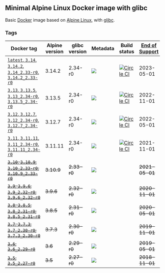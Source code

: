 ## Minimal Alpine Linux Docker image with glibc

Basic [Docker](https://www.docker.com/) image based on [Alpine Linux](http://alpinelinux.org/), with [glibc](https://github.com/sgerrand/alpine-pkg-glibc).

### Tags

| Docker tag | Alpine version | glibc version | Metadata | Build status | [End of Support](https://alpinelinux.org/releases/)  |
| --- | --- | --- | --- | --- | --- |
| [`latest`, `3.14`, `3.14.2`, `3.14_2.33-r0`, `3.14.2_2.33-r0`](https://github.com/jeanblanchard/docker-alpine-glibc/blob/master/Dockerfile) | 3.14.2 | 2.34-r0 | ![](https://img.shields.io/docker/image-size/jeanblanchard/alpine-glibc/latest) | [![Circle CI](https://circleci.com/gh/jeanblanchard/docker-alpine-glibc/tree/master.svg?style=shield)](https://circleci.com/gh/jeanblanchard/docker-alpine-glibc/tree/master) | 2023-05-01 |
| [`3.13`, `3.13.5`, `3.13_2.34-r0`, `3.13.5_2.34-r0`](https://github.com/jeanblanchard/docker-alpine-glibc/blob/master/Dockerfile) | 3.13.5 | 2.34-r0 | ![](https://img.shields.io/docker/image-size/jeanblanchard/alpine-glibc/3.13) | [![Circle CI](https://circleci.com/gh/jeanblanchard/docker-alpine-glibc/tree/alpine3.13.svg?style=shield)](https://circleci.com/gh/jeanblanchard/docker-alpine-glibc/tree/alpine3.13) | 2022-11-01 |
| [`3.12`, `3.12.7`, `3.12_2.34-r0`, `3.12.7_2.34-r0`](https://github.com/jeanblanchard/docker-alpine-glibc/blob/alpine3.12/Dockerfile) | 3.12.7 | 2.34-r0 | ![](https://img.shields.io/docker/image-size/jeanblanchard/alpine-glibc/3.12) | [![Circle CI](https://circleci.com/gh/jeanblanchard/docker-alpine-glibc/tree/alpine3.12.svg?style=shield)](https://circleci.com/gh/jeanblanchard/docker-alpine-glibc/tree/alpine3.12) | 2022-05-01 |
| [`3.11`, `3.11.11`, `3.11_2.34-r0`, `3.11.11_2.34-r0`](https://github.com/jeanblanchard/docker-alpine-glibc/blob/alpine3.11/Dockerfile) | 3.11.11 | 2.34-r0 | ![](https://img.shields.io/docker/image-size/jeanblanchard/alpine-glibc/3.11) | [![Circle CI](https://circleci.com/gh/jeanblanchard/docker-alpine-glibc/tree/alpine3.11.svg?style=shield)](https://circleci.com/gh/jeanblanchard/docker-alpine-glibc/tree/alpine3.11) | 2021-11-01 |
| ~~[`3.10`, `3.10.9`, `3.10_2.33-r0`, `3.10.9_2.33-r0`](https://github.com/jeanblanchard/docker-alpine-glibc/blob/alpine3.10/Dockerfile)~~ | ~~3.10.9~~ | ~~2.33-r0~~ | ![](https://img.shields.io/docker/image-size/jeanblanchard/alpine-glibc/3.10) |  | ~~2021-05-01~~ |
| ~~[`3.9`, `3.9.6`, `3.9_2.32-r0`, `3.9.6_2.32-r0`](https://github.com/jeanblanchard/docker-alpine-glibc/blob/alpine3.9/Dockerfile)~~ | ~~3.9.6~~ | ~~2.32-r0~~ | ![](https://img.shields.io/docker/image-size/jeanblanchard/alpine-glibc/3.9) |  | ~~2020-11-01~~ |
| ~~[`3.8`, `3.8.5`, `3.8_2.31-r0`, `3.8.5_2.31-r0`](https://github.com/jeanblanchard/docker-alpine-glibc/blob/alpine3.8/Dockerfile)~~ | ~~3.8.5~~ | ~~2.31-r0~~ | ![](https://img.shields.io/docker/image-size/jeanblanchard/alpine-glibc/3.8) |  | ~~2020-05-01~~ |
| ~~[`3.7`, `3.7.3`, `3.7_2.30-r0`, `3.7.3_2.30-r0`](https://github.com/jeanblanchard/docker-alpine-glibc/blob/alpine3.7/Dockerfile)~~ | ~~3.7.3~~ | ~~2.30-r0~~ | ![](https://img.shields.io/docker/image-size/jeanblanchard/alpine-glibc/3.7) |  | ~~2019-11-01~~ |
| ~~[`3.6`, `3.6_2.29-r0`](https://github.com/jeanblanchard/docker-alpine-glibc/blob/alpine3.6/Dockerfile)~~ | ~~3.6~~ | ~~2.29-r0~~ | ![](https://img.shields.io/docker/image-size/jeanblanchard/alpine-glibc/3.6) |  | ~~2019-05-01~~ |
| ~~[`3.5`, `3.5_2.27-r0`](https://github.com/jeanblanchard/docker-alpine-glibc/blob/alpine3.5/Dockerfile)~~ | ~~3.5~~ | ~~2.27-r0~~ | ![](https://img.shields.io/docker/image-size/jeanblanchard/alpine-glibc/3.5) |  | ~~2018-11-01~~ |
